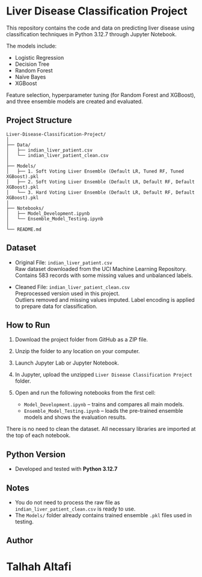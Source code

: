 # Liver Disease Classification Project

This repository contains the code and data on predicting liver disease using classification techniques in Python 3.12.7 through Jupyter Notebook.

The models include:
- Logistic Regression
- Decision Tree
- Random Forest
- Naïve Bayes
- XGBoost

Feature selection, hyperparameter tuning (for Random Forest and XGBoost), and three ensemble models are created and evaluated.

## Project Structure

```
Liver-Disease-Classification-Project/
│
├── Data/
│   ├── indian_liver_patient.csv
│   └── indian_liver_patient_clean.csv
│
├── Models/
│   ├── 1. Soft Voting Liver Ensemble (Default LR, Tuned RF, Tuned XGBoost).pkl
│   ├── 2. Soft Voting Liver Ensemble (Default LR, Default RF, Default XGBoost).pkl
│   └── 3. Hard Voting Liver Ensemble (Default LR, Default RF, Default XGBoost).pkl
│
├── Notebooks/
│   ├── Model_Development.ipynb
│   └── Ensemble_Model_Testing.ipynb
│
└── README.md
```

## Dataset

- Original File: `indian_liver_patient.csv`  
  Raw dataset downloaded from the UCI Machine Learning Repository.  
  Contains 583 records with some missing values and unbalanced labels.

- Cleaned File: `indian_liver_patient_clean.csv`  
  Preprocessed version used in this project.  
  Outliers removed and missing values imputed. Label encoding is applied to prepare data for classification.

## How to Run

1. Download the project folder from GitHub as a ZIP file.

2. Unzip the folder to any location on your computer.

3. Launch Jupyter Lab or Jupyter Notebook.

4. In Jupyter, upload the unzipped `Liver Disease Classification Project` folder.

5. Open and run the following notebooks from the first cell:
   - `Model_Development.ipynb` – trains and compares all main models.
   - `Ensemble_Model_Testing.ipynb` – loads the pre-trained ensemble models and shows the evaluation results.

There is no need to clean the dataset. All necessary libraries are imported at the top of each notebook.

## Python Version

- Developed and tested with **Python 3.12.7**

## Notes

- You do not need to process the raw file as `indian_liver_patient_clean.csv` is ready to use.
- The `Models/` folder already contains trained ensemble `.pkl` files used in testing.

## Author

Talhah Altafi
=======
